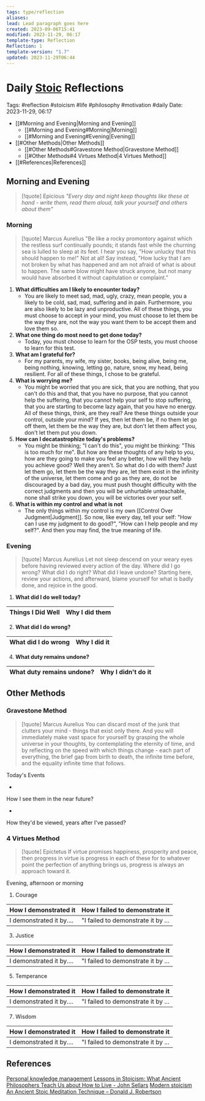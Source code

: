 ```yaml
---
tags: type/reflection
aliases: 
lead: Lead paragraph goes here
created: 2023-09-06T15:41
modified: 2023-11-29, 06:17
template-type: Reflection
Reflection: 1
template-version: "1.7"
updated: 2023-11-29T06:44
---
```



# Daily [Stoic](../SLIP-BOX/Stoicism.md) Reflections

Tags:  #reflection #stoicism #life #philosophy #motivation #daily 
Date: 2023-11-29, 06:17

- [[#Morning and Evening|Morning and Evening]]
	- [[#Morning and Evening#Morning|Morning]]
	- [[#Morning and Evening#Evening|Evening]]
- [[#Other Methods|Other Methods]]
	- [[#Other Methods#Gravestone Method|Gravestone Method]]
	- [[#Other Methods#4 Virtues Method|4 Virtues Method]]
- [[#References|References]]


## Morning and Evening

> [!quote] Epicious 
> _"Every day and night keep thoughts like these at hand - write them, read them aloud, talk your yourself and others about them"_

### Morning

> [!quote] Marcus Aurelius
> "Be like a rocky promontory against which the restless surf continually pounds; it stands fast while the churning sea is lulled to sleep at its feet. I hear you say, "How unlucky that this should happen to me!" Not at all! Say instead, "How lucky that I am not broken by what has happened and am not afraid of what is about to happen. The same blow might have struck anyone, but not many would have absorbed it without capitulation or complaint."

1. **What difficulties am I likely to encounter today?**
	- You are likely to meet sad, mad, ugly, crazy, mean people, you a likely to be cold, sad, mad, suffering and in pain. Furthermore, you are also likely to be lazy and unproductive. All of these things, you must choose to accept in your mind, you must choose to let them be the way they are, not the way you want them to be accept them and love them so. 
2. **What one thing do most need to get done today?**
	-  Today, you must choose to learn for the OSP tests, you must choose to learn for this test.
1. **What am I grateful for?**
	- For my parents, my wife, my sister, books, being alive, being me, being nothing, knowing, letting go, nature, snow, my head, being resilient. For all of these things, I chose to be grateful. 
2. **What is worrying me?**
	- You might be worried that you are sick, that you are nothing, that you can't do this and that, that you have no purpose, that you cannot help the suffering, that you cannot help your self to stop suffering, that you are starting to become lazy again, that you have no energy. All of these things, think, are they real? Are these things outside your control, outside your mind? If yes, then let them be, if no them let go off them, let them be the way they are, but don't let them affect you, don't let them put you down.
3. **How can I decatastrophize today's problems?**
	- You might be thinking; "I can't do this", you might be thinking: "This is too much for me". But how are these thoughts of any help to you, how are they going to make you feel any better, how will they help you achieve good? Well they aren't. So what do I do with them? Just let them go, let them be the way they are, let them exist in the infinity of the universe, let them come and go as they are, do not be discouraged by a bad day, you must push thought difficulty with the correct judgments and then you will be unhurtable unteachable, none shall strike you down, you will be victories over your self.
4. **What is within my control and what is not**
	- The only things within my control is my own [[Control Over Judgment|Judgment]]. So now, like every day, tell your self: "How can I use my judgment to do good?", "How can I help people and my self?". And then you may find, the true meaning of life.

### Evening

> [!quote] Marcus Aurelius
> Let not sleep descend on your weary eyes before having reviewed every action of the day. Where did I go wrong? What did I do right? What did I leave undone? Starting here, review your actions, and afterward, blame yourself for what is badly done, and rejoice in the good.

1. **What did I do well today?**

| Things I Did Well | Why I did them |
| ------------------- | ---------------- |

2. **What did I do wrong?**

| What did I do wrong | Why I did it |
| ------------------- | ---------------- |

4. **What duty remains undone?**

| What duty remains undone? | Why I didn't do it |
| ------------------- | ---------------- |

## Other Methods

### Gravestone Method

> [!quote] Marcus Aurelius
> You can discard most of the junk that clutters your mind - things that exist only there. And you will immediately make vast space for yourself by grasping the whole universe in your thoughts, by contemplating the eternity of time, and by reflecting on the speed with which things change - each part of everything, the brief gap from birth to death, the infinite time before, and the equality infinite time that follows. 

Today's Events 

-

How I see them in the near future? 

-

How they'd be viewed, years after I've passed?

### 4 Virtues Method

> [!quote] Epictetus 
> If virtue promises happiness, prosperity and peace, then progress in virtue is progress in each of these for to whatever point the perfection of anything brings us, progress is always an approach toward it.

Evening, afternoon or morning

1. Courage 

| How I demonstrated it  | How I failed to demonstrate it |
| ------------------- | ---------------- |
| I demonstrated it by....                 | "I failed to demonstrate it by ...              |

3. Justice

| How I demonstrated it  | How I failed to demonstrate it |
| ------------------- | ---------------- |
| I demonstrated it by....                 | "I failed to demonstrate it by ...             

5. Temperance

| How I demonstrated it  | How I failed to demonstrate it |
| ------------------- | ---------------- |
| I demonstrated it by....                 | "I failed to demonstrate it by ...             

7. Wisdom

| How I demonstrated it  | How I failed to demonstrate it |
| ------------------- | ---------------- |
| I demonstrated it by....                 | "I failed to demonstrate it by ...             

## References

[Personal knowledge management](Personal%20knowledge%20management.md)
[Lessons in Stoicism: What Ancient Philosophers Teach Us about How to Live - John Sellars](https://books.google.cz/books/about/Lessons_in_Stoicism.html?id=ky84zQEACAAJ&redir_esc=y)
[Modern stoicism](https://modernstoicism.com/)
[An Ancient Stoic Meditation Technique – Donald J. Robertson](https://donaldrobertson.name/2017/03/22/an-ancient-stoic-meditation-technique/)



